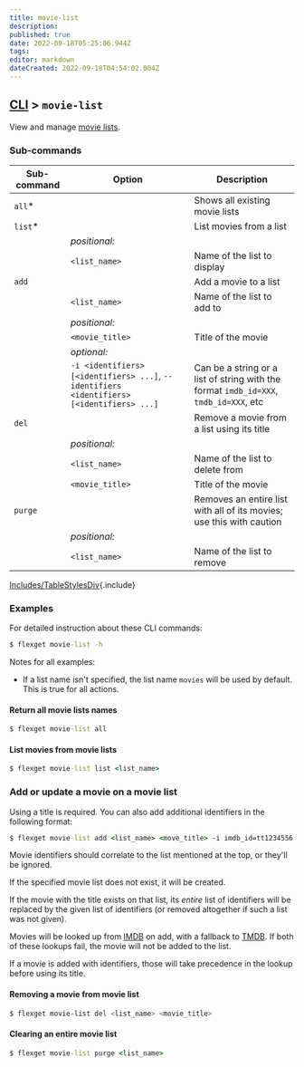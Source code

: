 ```yaml
---
title: movie-list
description: 
published: true
date: 2022-09-18T05:25:06.944Z
tags: 
editor: markdown
dateCreated: 2022-09-18T04:54:02.004Z
---
```


## [CLI](/CLI) > `movie-list`
View and manage [movie lists](/Plugins/List/movie_list).

### Sub-commands
| Sub-command | Option | Description |
| --- | --- | --- |
| `all`* || Shows all existing movie lists |
| `list`* || List movies from a list |
|| *positional:* ||
|| `<list_name>` | Name of the list to display | 
| `add` || Add a movie to a list | 
|| `<list_name>` | Name of the list to add to | 
|| *positional:* ||
|| `<movie_title>` | Title of the movie |
|| *optional:* ||  
|| `-i <identifiers> [<identifiers> ...]`, `--identifiers <identifiers> [<identifiers> ...]` | Can be a string or a list of string with the format `imdb_id=XXX`, `tmdb_id=XXX`, etc |
| `del` || Remove a movie from a list using its title | 
|| *positional:* ||
|| `<list_name>` | Name of the list to delete from | 
|| `<movie_title>` | Title of the movie | 
| `purge` || Removes an entire list with all of its movies; use this with caution |
|| *positional:* ||
|| `<list_name>` | Name of the list to remove |
[Includes/TableStylesDiv](/Includes/TableStylesDiv){.include}


### Examples
For detailed instruction about these CLI commands:

```cmd
$ flexget movie-list -h
```

Notes for all examples:
- If a list name isn't specified, the list name `movies` will be used by default. This is true for all actions.

#### Return all movie lists names
```cmd
$ flexget movie-list all
```

#### List movies from movie lists
```cmd
$ flexget movie-list list <list_name>
```

### Add or update a movie on a movie list
Using a title is required. You can also add additional identifiers in the following format:

```cmd
$ flexget movie-list add <list_name> <move_title> -i imdb_id=tt1234556 tmdb_id=1234
```

Movie identifiers should correlate to the list mentioned at the top, or they'll be ignored.

If the specified movie list does not exist, it will be created.

If the movie with the title exists on that list, its _entire_ list of identifiers will be replaced by the given list of identifiers (or removed altogether if such a list was not given).

Movies will be looked up from [IMDB](http://www.imdb.com) on add, with a fallback to [TMDB](http://www.tmdb.com). If both of these lookups fail, the movie will not be added to the list.

If a movie is added with identifiers, those will take precedence in the lookup before using its title.

#### Removing a movie from movie list
```bash
$ flexget movie-list del <list_name> <movie_title>
```

#### Clearing an entire movie list
```cmd
$ flexget movie-list purge <list_name>
```